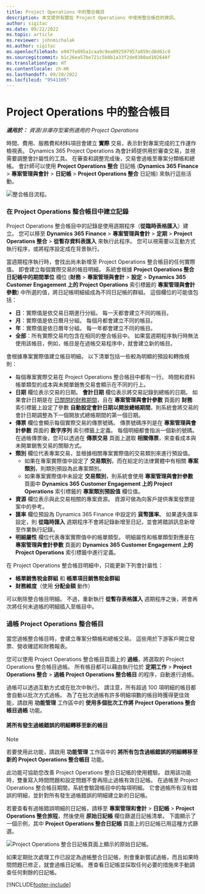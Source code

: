 ```yaml
---
title: Project Operations 中的整合帳目
description: 本文提供有關在 Project Operations 中使用整合帳目的資訊。
author: sigitac
ms.date: 09/22/2022
ms.topic: article
ms.reviewer: johnmichalak
ms.author: sigitac
ms.openlocfilehash: e947fe895a1caa9c9ea092597957a859cd8d61c9
ms.sourcegitcommit: b1c26ea57be721c5b0b1a33f2de0380ad102648f
ms.translationtype: HT
ms.contentlocale: zh-HK
ms.lasthandoff: 09/20/2022
ms.locfileid: "9541105"
---
```

# <a name="integration-journal-in-project-operations"></a>Project Operations 中的整合帳目

_**適用於：** 資源/非庫存型案例適用的 Project Operations_

時間、費用、服務費和材料項目會建立 **實際** 交易，表示針對專案完成的工作運作檢視表。 Dynamics 365 Project Operations 為會計師提供用於審查交易，並視需要調整會計屬性的工具。 在審查和調整完成後，交易會過帳至專案分類帳和總帳。 會計師可以使用 **Project Operations 整合** 日記帳 (**Dynamics 365 Finance** > **專案管理與會計** > **日記帳** > **Project Operations 整合** 日記帳) 來執行這些活動。

![整合帳目流程。](./media/IntegrationJournal.png)

### <a name="create-records-in-the-project-operations-integration-journal"></a>在 Project Operations 整合帳目中建立記錄

Project Operations 整合帳目中的記錄是使用週期程序（**從臨時表格匯入**）建立。 您可以移至 **Dynamics 365 Finance** > **專案管理與會計** > **定期** > **Project Operations 整合** > **從暫存資料表匯入** 來執行此程序。 您可以視需要以互動方式執行程序，或將程序設定成在背景執行。

當週期程序執行時，會找出尚未新增至 Project Operations 整合帳目的任何實際值。 即會建立每個實際交易的帳目明細。
系統會根據 **Project Operations 整合日記帳中的期間單位** 欄位 (**財務** > **專案管理與會計** > **設定** > **Dynamics 365 Customer Engagement 上的 Project Operations** 索引標籤的 **專案管理與會計參數**) 中所選的值，將日記帳明細組成為不同日記帳的群組。 這個欄位的可能值包括：

  - **日**：實際值是依交易日期進行分組。 每一天都會建立不同的帳目。
  - **月**：實際值是依日曆月分組。 每個月都會建立不同的帳目。
  - **年**：實際值是依日曆年分組。 每一年都會建立不同的帳目。
  - **全部**：所有實際交易均包含在相同的整合帳目中。 如果當週期程序執行時無法使用該帳目，例如，帳目是在過帳交易程序中，就會建立新的帳目。

會根據專案實際值建立帳目明細。 以下清單包括一些較為明顯的預設和轉換規則：

  - 每個專案實際交易在 Project Operations 整合帳目中都有一行。 時間和資料帳單類型的成本與未開單銷售交易會顯示在不同的行上。
  - **日期** 欄位表示交易的日期。 **會計日期** 欄位表示將交易記錄到總帳的日期。 如果會計日期是在 [已關閉的財務期間](/dynamics365/finance/general-ledger/close-general-ledger-at-period-end)，且在 **專案管理與會計參數** 頁面的 **財務** 索引標籤上設定了參數 **自動設定會計日期以開放總帳期間**，則系統會將交易的會計日期調整為下一個開放式總帳期間的第一個日期。
  - **傳票** 欄位會顯示每個實際交易的傳票號碼。 傳票號碼序列是在 **專案管理與會計參數** 頁面的 **數字序列** 索引標籤上定義。 每個明細都會指派一個新的號碼。 在過帳傳票後，您可以透過在 **傳票交易** 頁面上選取 **相關傳票**，來查看成本與未開單銷售交易的關聯方式。
  - **類別** 欄位代表專案交易，並根據相關專案實際值的交易類別來進行預設值。
    - 如果在專案實際值中設定了 **交易類別**，而在給定的法律實體中有相關 **專案類別**，則類別預設為此專案類別。
    - 如果專案實際值中未設定 **交易類別**，則系統會使用 **專案管理與會計參數** 頁面中 **Dynamics 365 Customer Engagement 上的 Project Operations** 索引標籤的 **專案類別預設值** 欄位值。
  - **資源** 欄位表示與此交易相關的專案資源。 資源可做為向客戶提供專案發票提案中的參考。
  - **匯率** 欄位預設為 Dynamics 365 Finance 中設定的 **貨幣匯率**。 如果遺失匯率設定，則 **從臨時匯入** 週期程序不會將記錄新增至日記，並會將錯誤訊息新增至作業執行記錄。
  - **明細屬性** 欄位代表專案實際值中的帳單類型。 明細屬性和帳單類型對應是在 **專案管理與會計參數** 頁面的 **Dynamics 365 Customer Engagement 上的 Project Operations** 索引標籤中進行定義。

在 Project Operations 整合帳目明細中，只能更新下列會計屬性：

- **帳單銷售稅金群組** 和 **帳單項目銷售稅金群組**
- **財務維度**（使用 **分配金額** 動作）

可以刪除整合帳目明細。 不過，重新執行 **從暫存表格匯入** 週期程序之後，將會再次將任何未過帳的明細插入至帳目中。

### <a name="post-the-project-operations-integration-journal"></a>過帳 Project Operations 整合帳目

當您過帳整合帳目時，會建立專案分類帳和總帳交易。 這些用於下游客戶開立發票、營收確認和財務報表。

您可以使用 Project Operations 整合帳目頁面上的 **過帳**，將選取的 Project Operations 整合帳目過帳。 所有帳目都可以藉由執行位於 **定期工作** > **Project Operations 整合** > **過帳 Project Operations 整合帳目** 的程序，自動進行過帳。

過帳可以透過互動方式或在批次中執行。 請注意，所有超過 100 項明細的帳目都會自動以批次方式過帳。 為了在批次過帳有許多明細項數的帳目時獲得更佳效能，請啟用 **功能管理** 工作區中的 **使用多個批次工作將 Project Operations 整合帳目過帳** 功能。 

#### <a name="transfer-all-lines-that-have-posting-errors-to-a-new-journal"></a>將所有發生過帳錯誤的明細轉移至新的帳目

> [!NOTE]
> 若要使用此功能，請啟用 **功能管理** 工作區中的 **將所有包含過帳錯誤的明細轉移至新的 Project Operations 整合帳目** 功能。

此功能可協助您改善 Project Operations 整合日記帳的使用體驗。 啟用該功能時，雙重寫入時間問題和設定問題不會再阻止過帳有效日記帳。 在過帳至 Project Operations 整合帳目期間，系統會驗證帳目中的每項明細。 它會過帳所有沒有錯誤的明細，並針對所有發生過帳錯誤的明細建立新的日記帳。

若要查看有過帳錯誤明細的日記帳，請移至 **專案管理和會計** \> **日記帳** \> **Project Operations 整合旅程**，然後使用 **原始日記帳** 欄位篩選日記帳清單。 下圖顯示了一個示例，其中 **Project Operations 整合日記帳** 頁面上的日記帳已用這種方式篩選。

![Project Operations 整合日記帳頁面上顯示的原始日記帳。](./media/transferLines-originalJournal.png)

如果定期批次處理工作已設定為過帳整合日記帳，則會重新嘗試過帳，而且如果時間問題已修正，就會過帳日記帳。 應查看日記帳並採取任何必要的措施來手動調查任何剩餘的日記帳。

[!INCLUDE[footer-include](../includes/footer-banner.md)]
